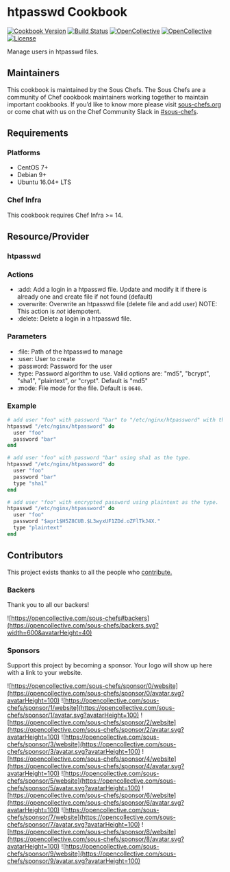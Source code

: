 # htpasswd Cookbook

[![Cookbook Version](https://img.shields.io/cookbook/v/htpasswd.svg)](https://supermarket.chef.io/cookbooks/htpasswd)
[![Build Status](https://img.shields.io/circleci/project/github/sous-chefs/htpasswd/master.svg)](https://circleci.com/gh/sous-chefs/htpasswd)
[![OpenCollective](https://opencollective.com/sous-chefs/backers/badge.svg)](#backers)
[![OpenCollective](https://opencollective.com/sous-chefs/sponsors/badge.svg)](#sponsors)
[![License](https://img.shields.io/badge/License-Apache%202.0-green.svg)](https://opensource.org/licenses/Apache-2.0)

Manage users in htpasswd files.

## Maintainers

This cookbook is maintained by the Sous Chefs. The Sous Chefs are a community of Chef cookbook maintainers working together to maintain important cookbooks. If you’d like to know more please visit [sous-chefs.org](https://sous-chefs.org/) or come chat with us on the Chef Community Slack in [#sous-chefs](https://chefcommunity.slack.com/messages/C2V7B88SF).

## Requirements

### Platforms

- CentOS 7+
- Debian 9+
- Ubuntu 16.04+ LTS

### Chef Infra

This cookbook requires Chef Infra >= 14.

## Resource/Provider

### htpasswd

### Actions

- :add: Add a login in a htpasswd file. Update and modify it if there is already one and create file if not found (default)
- :overwrite: Overwrite an htpasswd file (delete file and add user) NOTE: This action is _not_ idempotent.
- :delete: Delete a login in a htpasswd file.

### Parameters

- :file: Path of the htpasswd to manage
- :user: User to create
- :password: Password for the user
- :type: Password algorithm to use. Valid options are: "md5", "bcrypt", "sha1", "plaintext", or "crypt". Default is
  "md5"
- :mode: File mode for the file. Default is `0640`.

### Example

```ruby
# add user "foo" with password "bar" to "/etc/nginx/htpassword" with the default md5 type.
htpasswd "/etc/nginx/htpassword" do
  user "foo"
  password "bar"
end

# add user "foo" with password "bar" using sha1 as the type.
htpasswd "/etc/nginx/htpassword" do
  user "foo"
  password "bar"
  type "sha1"
end

# add user "foo" with encrypted password using plaintext as the type.
htpasswd "/etc/nginx/htpassword" do
  user "foo"
  password "$apr1$H5Z8CUB.$L3wyxUF1ZDd.oZFlTkJ4X."
  type "plaintext"
end
```

## Contributors

This project exists thanks to all the people who [contribute.](https://opencollective.com/sous-chefs/contributors.svg?width=890&button=false)

### Backers

Thank you to all our backers!

![https://opencollective.com/sous-chefs#backers](https://opencollective.com/sous-chefs/backers.svg?width=600&avatarHeight=40)

### Sponsors

Support this project by becoming a sponsor. Your logo will show up here with a link to your website.

![https://opencollective.com/sous-chefs/sponsor/0/website](https://opencollective.com/sous-chefs/sponsor/0/avatar.svg?avatarHeight=100)
![https://opencollective.com/sous-chefs/sponsor/1/website](https://opencollective.com/sous-chefs/sponsor/1/avatar.svg?avatarHeight=100)
![https://opencollective.com/sous-chefs/sponsor/2/website](https://opencollective.com/sous-chefs/sponsor/2/avatar.svg?avatarHeight=100)
![https://opencollective.com/sous-chefs/sponsor/3/website](https://opencollective.com/sous-chefs/sponsor/3/avatar.svg?avatarHeight=100)
![https://opencollective.com/sous-chefs/sponsor/4/website](https://opencollective.com/sous-chefs/sponsor/4/avatar.svg?avatarHeight=100)
![https://opencollective.com/sous-chefs/sponsor/5/website](https://opencollective.com/sous-chefs/sponsor/5/avatar.svg?avatarHeight=100)
![https://opencollective.com/sous-chefs/sponsor/6/website](https://opencollective.com/sous-chefs/sponsor/6/avatar.svg?avatarHeight=100)
![https://opencollective.com/sous-chefs/sponsor/7/website](https://opencollective.com/sous-chefs/sponsor/7/avatar.svg?avatarHeight=100)
![https://opencollective.com/sous-chefs/sponsor/8/website](https://opencollective.com/sous-chefs/sponsor/8/avatar.svg?avatarHeight=100)
![https://opencollective.com/sous-chefs/sponsor/9/website](https://opencollective.com/sous-chefs/sponsor/9/avatar.svg?avatarHeight=100)
